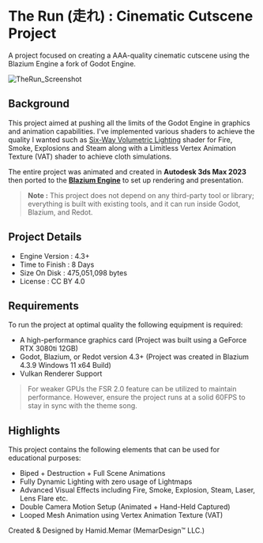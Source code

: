 # The Run (走れ) : Cinematic Cutscene Project 

A project focused on creating a AAA-quality cinematic cutscene using the Blazium Engine a fork of Godot Engine.

![TheRun_Screenshot](https://github.com/user-attachments/assets/c7f31ad2-53b8-43d8-ba67-44cde19790c3)

## Background

This project aimed at pushing all the limits of the Godot Engine in graphics and animation capabilities. I've implemented various shaders to achieve the quality I wanted such as [Six-Way Volumetric Lighting](https://github.com/TheAenema/Godot-Six-Way-Volumetric-Shader) shader for Fire, Smoke, Explosions and Steam along with a Limitless Vertex Animation Texture (VAT) shader to achieve cloth simulations.

The entire project was animated and created in **Autodesk 3ds Max 2023** then ported to the **[Blazium Engine](https://github.com/blazium-engine/blazium)** to set up rendering and presentation. 

> **Note :** This project does not depend on any third-party tool or library; everything is built with existing tools, and it can run inside Godot, Blazium, and Redot.

## Project Details

- Engine Version : 4.3+
- Time to Finish : 8 Days
- Size On Disk : 475,051,098 bytes
- License : CC BY 4.0

## Requirements

To run the project at optimal quality the following equipment is required:

- A high-performance graphics card (Project was built using a GeForce RTX 3080ti 12GB)
- Godot, Blazium, or Redot version 4.3+ (Project was created in Blazium 4.3.9 Windows 11 x64 Build)
- Vulkan Renderer Support

> For weaker GPUs the FSR 2.0 feature can be utilized to maintain performance. However, ensure the project runs at a solid 60FPS to stay in sync with the theme song.

## Highlights

This project contains the following elements that can be used for educational purposes:

- Biped + Destruction + Full Scene Animations
- Fully Dynamic Lighting with zero usage of Lightmaps
- Advanced Visual Effects including Fire, Smoke, Explosion, Steam, Laser, Lens Flare etc.
- Double Camera Motion Setup (Animated + Hand-Held Captured)
- Looped Mesh Animation using Vertex Animation Texture (VAT)



Created & Designed by Hamid.Memar (MemarDesign™ LLC.)
